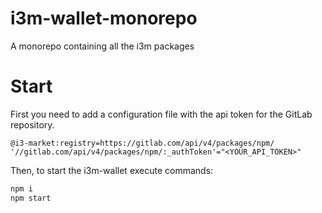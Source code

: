# i3m-wallet-monorepo

A monorepo containing all the i3m packages

# Start

First you need to add a configuration file with the api token for the GitLab repository.

```
@i3-market:registry=https://gitlab.com/api/v4/packages/npm/
'//gitlab.com/api/v4/packages/npm/:_authToken'="<YOUR_API_TOKEN>"
```

Then, to start the i3m-wallet execute commands:

```bash
npm i
npm start
```
